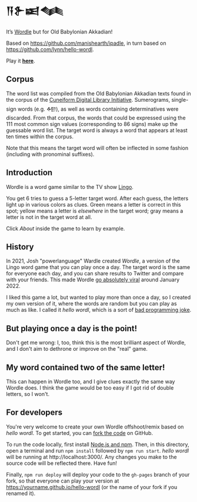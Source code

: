 ﻿# 𒀀𒉿𒀜𒈝
It’s [Wordle](https://www.powerlanguage.co.uk/wordle/) but for Old Babylonian Akkadian!

Based on https://github.com/manishearth/ipadle, in turn based on https://github.com/lynn/hello-wordl.

Play it [**here**](https://eggrobin.github.io/awatlum/).

## Corpus

The word list was compiled from the Old Babylonian Akkadian texts found in the corpus of the [Cuneiform Digital Library Initiative](https://cdli.ucla.edu/).
Sumerograms, single-sign words (e.g. 𒅇), as well as words containing determinatives were discarded.
From that corpus, the words that could be expressed using the 111 most common sign values (corresponding to 86 signs) make up the guessable word list.
The target word is always a word that appears at least ten times within the corpus.

Note that this means the target word will often be inflected in some fashion (including with pronominal suffixes).

## Introduction

Wordle is a word game similar to the TV show [Lingo](<https://en.wikipedia.org/wiki/Lingo_(British_game_show)>).

You get 6 tries to guess a 5-letter target word. After each guess, the letters light up in various colors as clues. Green means a letter is correct in this spot; yellow means a letter is _elsewhere_ in the target word; gray means a letter is not in the target word at all.

Click _About_ inside the game to learn by example.

## History

In 2021, Josh "powerlanguage" Wardle created _Wordle_, a version of the Lingo word game that you can play once a day. The target word is the same for everyone each day, and you can share results to Twitter and compare with your friends. This made Wordle [go absolutely viral](https://www.nytimes.com/2022/01/03/technology/wordle-word-game-creator.html) around January 2022.

I liked this game a lot, but wanted to play more than once a day, so I created my own version of it, where the words are random but you can play as much as like. I called it _hello wordl_, which is a sort of [bad programming joke](https://en.wikipedia.org/wiki/%22Hello,_World!%22_program).

## But playing once a day is the point!

Don't get me wrong: I, too, think this is the most brilliant aspect of Wordle, and I don't aim to dethrone or improve on the "real" game.

## My word contained two of the same letter!

This can happen in Wordle too, and I give clues exactly the same way Wordle does. I think the game would be too easy if I got rid of double letters, so I won't.

## For developers

You're very welcome to create your own Wordle offshoot/remix based on _hello wordl_. To get started, you can [fork the code](https://docs.github.com/en/get-started/quickstart/fork-a-repo) on GitHub.

To run the code locally, first install [Node.js and npm](https://docs.npmjs.com/downloading-and-installing-node-js-and-npm#using-a-node-version-manager-to-install-nodejs-and-npm). Then, in this directory, open a terminal and run `npm install` followed by `npm run start`. _hello wordl_ will be running at http://localhost:3000/. Any changes you make to the source code will be reflected there. Have fun!

Finally, `npm run deploy` will deploy your code to the `gh-pages` branch of your fork, so that everyone can play your version at https://yourname.github.io/hello-wordl (or the name of your fork if you renamed it). 
